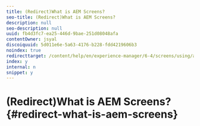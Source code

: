 ```yaml
---
title: (Redirect)What is AEM Screens?
seo-title: (Redirect)What is AEM Screens?
description: null
seo-description: null
uuid: fb4d3fc7-ea25-446d-9bae-251d08048afa
contentOwner: jsyal
discoiquuid: 5d011e6e-5a63-4176-b228-fdd4219606b3
noindex: true
redirecttarget: /content/help/en/experience-manager/6-4/screens/using/aem-screens-introduction
index: y
internal: n
snippet: y
---
```


# (Redirect)What is AEM Screens?{#redirect-what-is-aem-screens}

